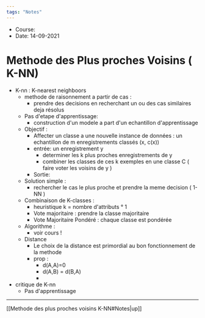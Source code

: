```yaml
---
tags: "Notes"
---
```


* Course:
* Date: 14-09-2021 


# Methode des Plus proches Voisins ( K-NN)
* K-nn : K-nearest neighboors
	* methode de raisonnement a partir de cas :
		* prendre des decisions en recherchant un ou des cas similaires deja résolus 
	* Pas d'etape d'apprentissage: 
		* construction d'un modele a part d'un echantillon d'apprentissage 
	* Objectif : 
		* Affecter un classe a une nouvelle instance de données : un echantillon de m enregistrements classés (x, c(x))
		* entrée: un enregistrement y 
			* determiner les k plus proches enregistrements de y 
			* combiner les classes de ces k exemples en une classe C ( faire voter les voisins de y )
		* Sortie: 
	* Solution simple :
		* rechercher le cas le plus proche et prendre la meme decision ( 1-NN )
	* Combinaison de K-classes : 
		* heuristique k = nombre d'attributs ° 1
		* Vote majoritaire : prendre la classe majoritaire 
		* Vote Majoritaire Pondéré : chaque classe est pondérée
	* Algorithme :
		* voir cours !
	* Distance 
		* Le choix de la distance est primordial au bon fonctionnement de la methode 
		* prop : 
			* d(A,A)=0
			* d(A,B) = d(B,A)
			* 
* critique de K-nn
	* Pas d'apprentissage 
---
[[Methode des plus proches voisins K-NN#Notes|up]]